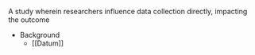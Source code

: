 A study wherein researchers influence data collection directly, impacting the outcome

- Background
	- [[Datum]]